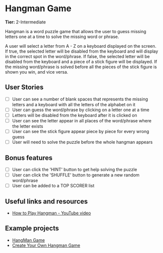 # Hangman Game

**Tier:** 2-Intermediate

Hangman is a word puzzle game that allows the user to guess missing 
letters one at a time to solve the missing word or phrase.

A user will select a letter from A - Z on a keyboard displayed on the 
screen. If true, the selected letter will be disabled from the keyboard 
and will display in the correct spot in the word/phrase. If false, the
selected letter will be disabled from the keyboard and a piece of a
stick figure will be displayed. If the missing word/phrase is solved 
before all the pieces of the stick figure is shown you win, and vice versa.

## User Stories

- [ ] User can see a number of blank spaces that represents the missing letters
      and a keyboard with all the letters of the alphabet on it 
- [ ] User can guess the word/phrase by clicking on a letter one at a time
- [ ] Letters will be disabled from the keyboard after it is clicked on
- [ ] User can see the letter appear in all places of the word/phrase
      where the letter exists
- [ ] User can see the stick figure appear piece by piece for every 
      wrong guess
- [ ] User will need to solve the puzzle before the whole hangman appears

## Bonus features

- [ ] User can click the 'HINT' button to get help solving the puzzle
- [ ] User can click the 'SHUFFLE' button to generate a new random word/phrase
- [ ] User can be added to a TOP SCORER list

## Useful links and resources

- [How to Play Hangman - YouTube video](https://www.youtube.com/watch?v=cGOeiQfjYPk)

## Example projects

- [HangMan Game](https://thewordsearch.com/hangman/)
- [Create Your Own Hangman Game](https://www.hangmanwords.com/create)
